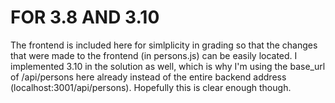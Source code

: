 # FOR 3.8 AND 3.10
The frontend is included here for simlplicity in grading so that the changes that were made to the frontend (in persons.js) can be easily located. I implemented 3.10 in the solution as well, which is why I'm using the base_url of /api/persons here already instead of the entire backend address (localhost:3001/api/persons). Hopefully this is clear enough though. 
